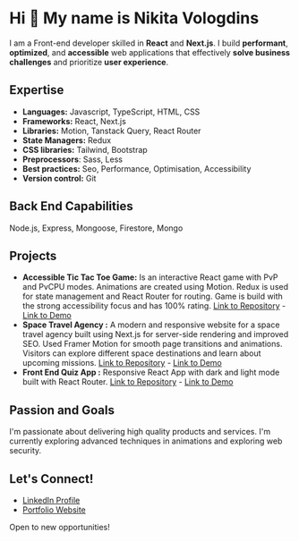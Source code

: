 # Hi 👋 My name is Nikita Vologdins 

I am a Front-end developer skilled in **React** and **Next.js**. I build **performant**, **optimized**, and **accessible** web applications that effectively **solve business challenges** and prioritize **user experience**.

## Expertise

* **Languages:** Javascript, TypeScript, HTML, CSS
* **Frameworks:** React, Next.js
* **Libraries:** Motion, Tanstack Query, React Router
* **State Managers:** Redux
* **CSS libraries:** Tailwind, Bootstrap
* **Preprocessors**: Sass, Less
* **Best practices:** Seo, Performance, Optimisation, Accessibility
* **Version control:** Git

## Back End Capabilities

Node.js, Express, Mongoose, Firestore, Mongo

## Projects

*   **Accessible Tic Tac Toe Game:** Is an interactive React game with PvP and PvCPU modes. Animations are created using Motion. Redux is used for state management and React Router for routing. Game is build with the strong accessibility focus and has 100% rating.  [Link to Repository](https://github.com/NikitaVologdin/React-TicTacToe-Game) - [Link to Demo](https://react-tic-tac-toe-game-blond.vercel.app/)
*   **Space Travel Agency :** A modern and responsive website for a space travel agency built using Next.js for server-side rendering and improved SEO. Used  Framer Motion for smooth page transitions and animations. Visitors can explore different space destinations and learn about upcoming missions. [Link to Repository](https://github.com/NikitaVologdin/React-TicTacToe-Game) - [Link to Demo](https://react-tic-tac-toe-game-blond.vercel.app/)
*   **Front End Quiz App :** Responsive React App with dark and light mode built with React Router. [Link to Repository](https://github.com/NikitaVologdin/Frontend-Quiz-app) - [Link to Demo](https://frontend-quiz-app-pi-five.vercel.app/)

## Passion and Goals

I'm passionate about delivering high quality products and services. I'm currently exploring advanced techniques in animations and exploring web security.

## Let's Connect!

*   [LinkedIn Profile](https://www.linkedin.com/in/nikitavologdins/)
*   [Portfolio Website](https://vologdin.eu/portfolio)

Open to new opportunities!
